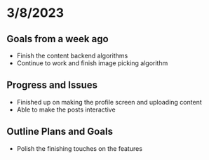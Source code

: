 # 3/8/2023
## Goals from a week ago
- Finish the content backend algorithms
- Continue to work and finish image picking algorithm

## Progress and Issues
- Finished up on making the profile screen and uploading content
- Able to make the posts interactive

## Outline Plans and Goals
- Polish the finishing touches on the features
